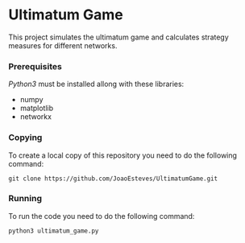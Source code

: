 # Ultimatum Game

This project simulates the ultimatum game and calculates strategy measures for different networks.

### Prerequisites

*Python3* must be installed allong with these libraries:

* numpy
* matplotlib
* networkx

### Copying

To create a local copy of this repository you need to do the following command:

```
git clone https://github.com/JoaoEsteves/UltimatumGame.git
```

### Running

To run the code you need to do the following command:

```
python3 ultimatum_game.py
```
